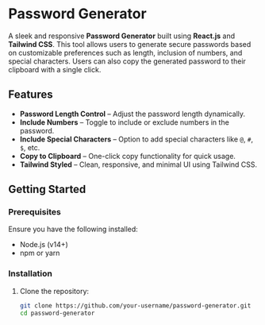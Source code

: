 # Password Generator

A sleek and responsive **Password Generator** built using **React.js** and **Tailwind CSS**. This tool allows users to generate secure passwords based on customizable preferences such as length, inclusion of numbers, and special characters. Users can also copy the generated password to their clipboard with a single click.

## Features

- **Password Length Control** – Adjust the password length dynamically.
- **Include Numbers** – Toggle to include or exclude numbers in the password.
- **Include Special Characters** – Option to add special characters like `@`, `#`, `$`, etc.
- **Copy to Clipboard** – One-click copy functionality for quick usage.
- **Tailwind Styled** – Clean, responsive, and minimal UI using Tailwind CSS.

## Getting Started

### Prerequisites

Ensure you have the following installed:

- Node.js (v14+)
- npm or yarn

### Installation

1. Clone the repository:
   ```bash
   git clone https://github.com/your-username/password-generator.git
   cd password-generator
